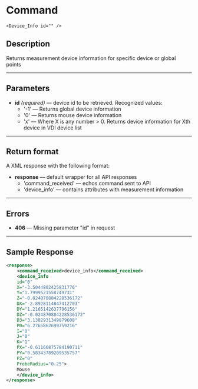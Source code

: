 # Command

    <Device_Info id="" />

## Description

Returns measurement device information for specific device or global points

***

## Parameters
- **id** _(required)_ — device id to be retrieved. Recognized values:
    - '-1' — Returns global device information
    - '0' — Returns mouse device information
	- 'x' — Where X is any number > 0.  Returns device information for Xth device in VDI device list

***

## Return format
A XML response with the following format:

- **response** — default wrapper for all API responses
    - 'command_received' — echos command sent to API
    - 'device_info' — contains attributes with measurement information

***

## Errors
- **406** — Missing parameter "id" in request
 
***

## Sample Response

```xml
<response>
	<command_received>device_info</command_received>
	<device_info 
	id="0" 
	X="-3.5044802425831776" 
	Y="1.7999521558749731" 
	Z="-0.024870884228536172" 
	DX="-2.8928114847412703" 
	DY="1.2165142637796156" 
	DZ="-0.024870884228536172" 
	D3="3.1382931349879608" 
	P0="6.2765862699759216" 
	I="0" 
	J="0" 
	K="1" 
	PX="-0.61166875784190711" 
	PY="0.58343789209535757" 
	PZ="0" 
	ProbeRadius="0.25">
	Mouse
	</device_info>
</response>
```
